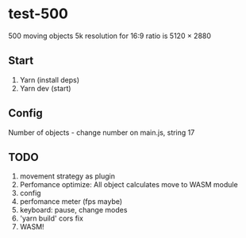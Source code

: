 # test-500
500 moving objects 
5k resolution for 16:9 ratio is 5120 × 2880

## Start

1. Yarn (install deps)
2. Yarn dev (start)


## Config

Number of objects - change number on main.js, string 17



## TODO
1. movement strategy as plugin
2. Perfomance optimize: All object calculates move to WASM module
4. config
6. perfomance meter (fps maybe)
7. keyboard: pause, change modes
9. 'yarn build' cors fix
10. WASM!